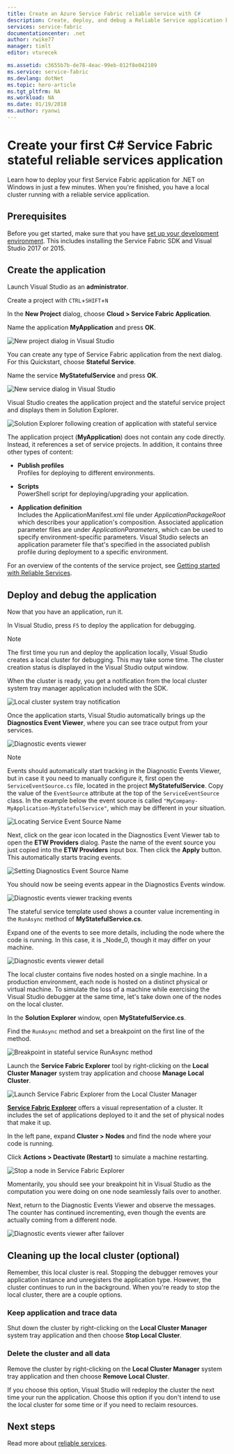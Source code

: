 ```yaml
---
title: Create an Azure Service Fabric reliable service with C#
description: Create, deploy, and debug a Reliable Service application built on Azure Service Fabric, with Visual Studio.
services: service-fabric
documentationcenter: .net
author: rwike77
manager: timlt
editor: vturecek

ms.assetid: c3655b7b-de78-4eac-99eb-012f8e042109
ms.service: service-fabric
ms.devlang: dotNet
ms.topic: hero-article
ms.tgt_pltfrm: NA
ms.workload: NA
ms.date: 01/19/2018
ms.author: ryanwi
---
```


# Create your first C# Service Fabric stateful reliable services application

Learn how to deploy your first Service Fabric application for .NET on Windows in just a few minutes. When you're finished, you have a local cluster running with a reliable service application.

## Prerequisites

Before you get started, make sure that you have [set up your development environment](service-fabric-get-started.md). This includes installing the Service Fabric SDK and Visual Studio 2017 or 2015.

## Create the application

Launch Visual Studio as an **administrator**.

Create a project with `CTRL`+`SHIFT`+`N`

In the **New Project** dialog, choose **Cloud > Service Fabric Application**.

Name the application **MyApplication** and press **OK**.

   
![New project dialog in Visual Studio][1]

You can create any type of Service Fabric application from the next dialog. For this Quickstart, choose **Stateful Service**.

Name the service **MyStatefulService** and press **OK**.

![New service dialog in Visual Studio][2]


Visual Studio creates the application project and the stateful service project and displays them in Solution Explorer.

![Solution Explorer following creation of application with stateful service][3]

The application project (**MyApplication**) does not contain any code directly. Instead, it references a set of service projects. In addition, it contains three other types of content:

* **Publish profiles**  
Profiles for deploying to different environments.

* **Scripts**  
PowerShell script for deploying/upgrading your application.

* **Application definition**  
Includes the ApplicationManifest.xml file under *ApplicationPackageRoot* which describes your application's composition. Associated application parameter files are under *ApplicationParameters*, which can be used to specify environment-specific parameters. Visual Studio selects an application parameter file that's specified in the associated publish profile during deployment to a specific environment.
    
For an overview of the contents of the service project, see [Getting started with Reliable Services](service-fabric-reliable-services-quick-start.md).

## Deploy and debug the application

Now that you have an application, run it.

In Visual Studio, press `F5` to deploy the application for debugging.

>[!NOTE]
>The first time you run and deploy the application locally, Visual Studio creates a local cluster for debugging. This may take some time. The cluster creation status is displayed in the Visual Studio output window.

When the cluster is ready, you get a notification from the local cluster system tray manager application included with the SDK.
   
![Local cluster system tray notification][4]

Once the application starts, Visual Studio automatically brings up the **Diagnostics Event Viewer**, where you can see trace output from your services.
   
![Diagnostic events viewer][5]

>[!NOTE]
>Events should automatically start tracking in the Diagnostic Events Viewer, but in case it you need to manually configure it, first open the `ServiceEventSource.cs` file, located in the project **MyStatefulService**. Copy the value of the `EventSource` attribute at the top of the `ServiceEventSource` class. In the example below the event source is called `"MyCompany-MyApplication-MyStatefulService"`, which may be different in your situation.
>
>![Locating Service Event Source Name][service-event-source-name]
>
>Next, click on the gear icon located in the Diagnostics Event Viewer tab to open the **ETW Providers** dialog. Paste the name of the event source you just copied into the **ETW Providers** input box. Then click the **Apply** button. This automatically starts tracing events.
>
>![Setting Diagnostics Event Source Name][setting-event-source-name]
>
>You should now be seeing events appear in the Diagnostics Events window.
>   
>![Diagnostic events viewer tracking events][5]

The stateful service template used shows a counter value incrementing in the `RunAsync` method of **MyStatefulService.cs**.

Expand one of the events to see more details, including the node where the code is running. In this case, it is \_Node\_0, though it may differ on your machine.
   
![Diagnostic events viewer detail][6]

The local cluster contains five nodes hosted on a single machine. In a production environment, each node is hosted on a distinct physical or virtual machine. To simulate the loss of a machine while exercising the Visual Studio debugger at the same time, let's take down one of the nodes on the local cluster.

In the **Solution Explorer** window, open **MyStatefulService.cs**. 

Find the `RunAsync` method and set a breakpoint on the first line of the method.

![Breakpoint in stateful service RunAsync method][7]

Launch the **Service Fabric Explorer** tool by right-clicking on the **Local Cluster Manager** system tray application and choose **Manage Local Cluster**.

![Launch Service Fabric Explorer from the Local Cluster Manager][systray-launch-sfx]

[**Service Fabric Explorer**](service-fabric-visualizing-your-cluster.md) offers a visual representation of a cluster. It includes the set of applications deployed to it and the set of physical nodes that make it up.

In the left pane, expand **Cluster > Nodes** and find the node where your code is running.

Click **Actions > Deactivate (Restart)** to simulate a machine restarting.

![Stop a node in Service Fabric Explorer][sfx-stop-node]

Momentarily, you should see your breakpoint hit in Visual Studio as the computation you were doing on one node seamlessly fails over to another.


Next, return to the Diagnostic Events Viewer and observe the messages. The counter has continued incrementing, even though the events are actually coming from a different node.

![Diagnostic events viewer after failover][diagnostic-events-viewer-detail-post-failover]

## Cleaning up the local cluster (optional)

Remember, this local cluster is real. Stopping the debugger removes your application instance and unregisters the application type. However, the cluster continues to run in the background. When you're ready to stop the local cluster, there are a couple options.

### Keep application and trace data

Shut down the cluster by right-clicking on the **Local Cluster Manager** system tray application and then choose **Stop Local Cluster**.

### Delete the cluster and all data

Remove the cluster by right-clicking on the **Local Cluster Manager** system tray application and then choose **Remove Local Cluster**. 

If you choose this option, Visual Studio will redeploy the cluster the next time your run the application. Choose this option if you don't intend to use the local cluster for some time or if you need to reclaim resources.

## Next steps
Read more about [reliable services](service-fabric-reliable-services-introduction.md).
<!-- Image References -->

[1]: ./media/service-fabric-create-your-first-application-in-visual-studio/new-project-dialog.png
[2]: ./media/service-fabric-create-your-first-application-in-visual-studio/new-project-dialog-2.png
[3]: ./media/service-fabric-create-your-first-application-in-visual-studio/solution-explorer-stateful-service-template.png
[4]: ./media/service-fabric-create-your-first-application-in-visual-studio/local-cluster-manager-notification.png
[5]: ./media/service-fabric-create-your-first-application-in-visual-studio/diagnostic-events-viewer.png
[6]: ./media/service-fabric-create-your-first-application-in-visual-studio/diagnostic-events-viewer-detail.png
[7]: ./media/service-fabric-create-your-first-application-in-visual-studio/runasync-breakpoint.png
[sfx-stop-node]: ./media/service-fabric-create-your-first-application-in-visual-studio/sfe-deactivate-node.png
[systray-launch-sfx]: ./media/service-fabric-create-your-first-application-in-visual-studio/launch-sfx.png
[diagnostic-events-viewer-detail-post-failover]: ./media/service-fabric-create-your-first-application-in-visual-studio/diagnostic-events-viewer-detail-post-failover.png
[sfe-delete-application]: ./media/service-fabric-create-your-first-application-in-visual-studio/sfe-delete-application.png
[switch-cluster-mode]: ./media/service-fabric-create-your-first-application-in-visual-studio/switch-cluster-mode.png
[cluster-setup-success-1-node]: ./media/service-fabric-get-started-with-a-local-cluster/cluster-setup-success-1-node.png
[service-event-source-name]: ./media/service-fabric-create-your-first-application-in-visual-studio/event-source-attribute-value.png
[setting-event-source-name]: ./media/service-fabric-create-your-first-application-in-visual-studio/setting-event-source-name.png
